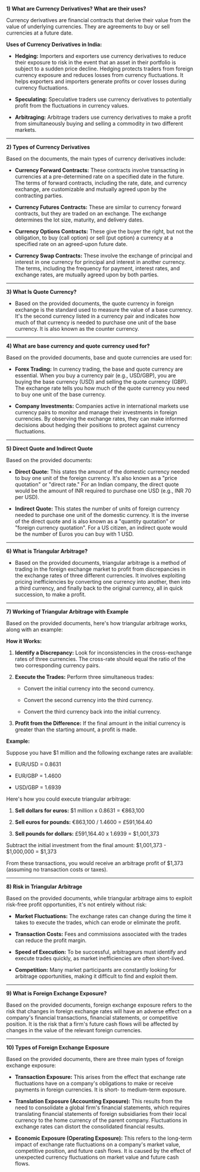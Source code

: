 **1) What are Currency Derivatives? What are their uses?**

Currency derivatives are financial contracts that derive their value from the value of underlying currencies. They are agreements to buy or sell currencies at a future date.

**Uses of Currency Derivatives in India:**

- **Hedging:** Importers and exporters use currency derivatives to reduce their exposure to risk in the event that an asset in their portfolio is subject to a sudden price decline. Hedging protects traders from foreign currency exposure and reduces losses from currency fluctuations. It helps exporters and importers generate profits or cover losses during currency fluctuations.
    
- **Speculating:** Speculative traders use currency derivatives to potentially profit from the fluctuations in currency values.
    
- **Arbitraging:** Arbitrage traders use currency derivatives to make a profit from simultaneously buying and selling a commodity in two different markets.
---
**2) Types of Currency Derivatives**

Based on the documents, the main types of currency derivatives include:

- **Currency Forward Contracts:** These contracts involve transacting in currencies at a pre-determined rate on a specified date in the future. The terms of forward contracts, including the rate, date, and currency exchange, are customizable and mutually agreed upon by the contracting parties.
    
- **Currency Futures Contracts:** These are similar to currency forward contracts, but they are traded on an exchange. The exchange determines the lot size, maturity, and delivery dates.
    
- **Currency Options Contracts:** These give the buyer the right, but not the obligation, to buy (call option) or sell (put option) a currency at a specified rate on an agreed-upon future date.
    
- **Currency Swap Contracts:** These involve the exchange of principal and interest in one currency for principal and interest in another currency. The terms, including the frequency for payment, interest rates, and exchange rates, are mutually agreed upon by both parties.
---
**3) What Is Quote Currency?**

- Based on the provided documents, the quote currency in foreign exchange is the standard used to measure the value of a base currency. It's the second currency listed in a currency pair and indicates how much of that currency is needed to purchase one unit of the base currency. It is also known as the counter currency.
---
**4) What are base currency and quote currency used for?**

Based on the provided documents, base and quote currencies are used for:

- **Forex Trading:** In currency trading, the base and quote currency are essential. When you buy a currency pair (e.g., USD/GBP), you are buying the base currency (USD) and selling the quote currency (GBP). The exchange rate tells you how much of the quote currency you need to buy one unit of the base currency.
    
- **Company Investments:** Companies active in international markets use currency pairs to monitor and manage their investments in foreign currencies. By observing the exchange rates, they can make informed decisions about hedging their positions to protect against currency fluctuations.
---
**5) Direct Quote and Indirect Quote**

Based on the provided documents:

- **Direct Quote:** This states the amount of the domestic currency needed to buy one unit of the foreign currency. It's also known as a "price quotation" or "direct rate." For an Indian company, the direct quote would be the amount of INR required to purchase one USD (e.g., INR 70 per USD).
    
- **Indirect Quote:** This states the number of units of foreign currency needed to purchase one unit of the domestic currency. It is the inverse of the direct quote and is also known as a "quantity quotation" or "foreign currency quotation". For a US citizen, an indirect quote would be the number of Euros you can buy with 1 USD.
---
**6) What is Triangular Arbitrage?**

- Based on the provided documents, triangular arbitrage is a method of trading in the foreign exchange market to profit from discrepancies in the exchange rates of three different currencies. It involves exploiting pricing inefficiencies by converting one currency into another, then into a third currency, and finally back to the original currency, all in quick succession, to make a profit.
---
**7) Working of Triangular Arbitrage with Example**

Based on the provided documents, here's how triangular arbitrage works, along with an example:

**How it Works:**

1. **Identify a Discrepancy:** Look for inconsistencies in the cross-exchange rates of three currencies. The cross-rate should equal the ratio of the two corresponding currency pairs.
    
2. **Execute the Trades:** Perform three simultaneous trades:
    
    - Convert the initial currency into the second currency.
        
    - Convert the second currency into the third currency.
        
    - Convert the third currency back into the initial currency.
        
3. **Profit from the Difference:** If the final amount in the initial currency is greater than the starting amount, a profit is made.
    

**Example:**

Suppose you have $1 million and the following exchange rates are available:

- EUR/USD = 0.8631
    
- EUR/GBP = 1.4600
    
- USD/GBP = 1.6939
    

Here's how you could execute triangular arbitrage:

1. **Sell dollars for euros:** $1 million x 0.8631 = €863,100
    
2. **Sell euros for pounds:** €863,100 / 1.4600 = £591,164.40
    
3. **Sell pounds for dollars:** £591,164.40 x 1.6939 = $1,001,373
    

Subtract the initial investment from the final amount: $1,001,373 - $1,000,000 = $1,373

From these transactions, you would receive an arbitrage profit of $1,373 (assuming no transaction costs or taxes).

---
**8) Risk in Triangular Arbitrage**

Based on the provided documents, while triangular arbitrage aims to exploit risk-free profit opportunities, it's not entirely without risk:

- **Market Fluctuations:** The exchange rates can change during the time it takes to execute the trades, which can erode or eliminate the profit.
    
- **Transaction Costs:** Fees and commissions associated with the trades can reduce the profit margin.
    
- **Speed of Execution:** To be successful, arbitrageurs must identify and execute trades quickly, as market inefficiencies are often short-lived.
    
- **Competition:** Many market participants are constantly looking for arbitrage opportunities, making it difficult to find and exploit them.
---
**9) What is Foreign Exchange Exposure?**

Based on the provided documents, foreign exchange exposure refers to the risk that changes in foreign exchange rates will have an adverse effect on a company's financial transactions, financial statements, or competitive position. It is the risk that a firm's future cash flows will be affected by changes in the value of the relevant foreign currencies.

---
**10) Types of Foreign Exchange Exposure**

Based on the provided documents, there are three main types of foreign exchange exposure:

- **Transaction Exposure:** This arises from the effect that exchange rate fluctuations have on a company's obligations to make or receive payments in foreign currencies. It is short- to medium-term exposure.
    
- **Translation Exposure (Accounting Exposure):** This results from the need to consolidate a global firm's financial statements, which requires translating financial statements of foreign subsidiaries from their local currency to the home currency of the parent company. Fluctuations in exchange rates can distort the consolidated financial results.
    
- **Economic Exposure (Operating Exposure):** This refers to the long-term impact of exchange rate fluctuations on a company's market value, competitive position, and future cash flows. It is caused by the effect of unexpected currency fluctuations on market value and future cash flows.
